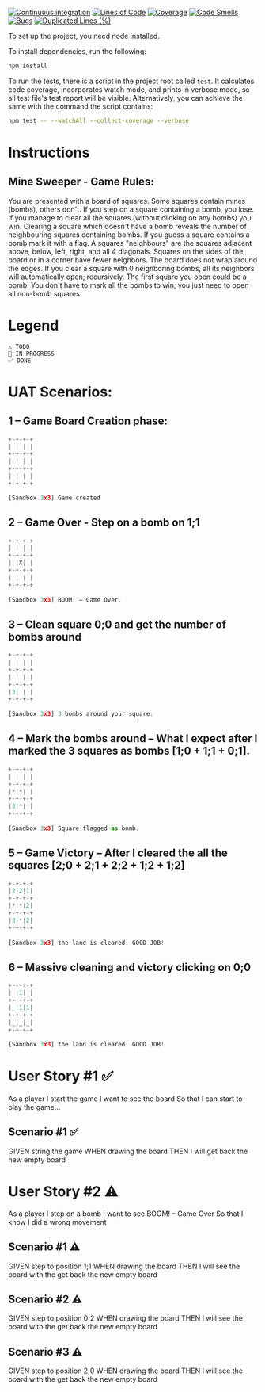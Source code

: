 [![Continuous integration](https://github.com/braunjHun/jumpstart_t2/actions/workflows/ci.yml/badge.svg)](https://github.com/braunjHun/jumpstart_t2/actions/workflows/ci.yml)
[![Lines of Code](https://sonarcloud.io/api/project_badges/measure?project=braunjHun_jumpstart_t2&metric=ncloc)](https://sonarcloud.io/summary/new_code?id=braunjHun_jumpstart_t2)
[![Coverage](https://sonarcloud.io/api/project_badges/measure?project=braunjHun_jumpstart_t2&metric=coverage)](https://sonarcloud.io/summary/new_code?id=braunjHun_jumpstart_t2)
[![Code Smells](https://sonarcloud.io/api/project_badges/measure?project=braunjHun_jumpstart_t2&metric=code_smells)](https://sonarcloud.io/summary/new_code?id=braunjHun_jumpstart_t2)
[![Bugs](https://sonarcloud.io/api/project_badges/measure?project=braunjHun_jumpstart_t2&metric=bugs)](https://sonarcloud.io/summary/new_code?id=braunjHun_jumpstart_t2)
[![Duplicated Lines (%)](https://sonarcloud.io/api/project_badges/measure?project=braunjHun_jumpstart_t2&metric=duplicated_lines_density)](https://sonarcloud.io/summary/new_code?id=braunjHun_jumpstart_t2)

To set up the project, you need node installed.

To install dependencies, run the following:

```sh
npm install
```

To run the tests, there is a script in the project root called `test`. It calculates code coverage, incorporates
watch mode, and prints in verbose mode, so all test file's test report will be visible. Alternatively, you
can achieve the same with the command the script contains:

```sh
npm test -- --watchAll --collect-coverage --verbose
```

# Instructions

## Mine	Sweeper	-	Game	Rules:		

You are presented with a board of squares. Some squares contain mines (bombs), others don't. If you step 
on a square containing a bomb, you lose. If you manage to clear all the squares (without clicking on any 
bombs) you win. 
Clearing a square which doesn't have a bomb reveals the number of neighbouring squares containing bombs. 
If you guess a square contains a bomb mark it with a flag. 
A squares "neighbours" are the squares adjacent above, below, left, right, and all 4 diagonals. Squares on the 
sides of the board or in a corner have fewer neighbors. The board does not wrap around the edges. If you 
clear a square with 0 neighboring bombs, all its neighbors will automatically open; recursively. 
The first square you open could be a bomb. 
You don't have to mark all the bombs to win; you just need to open all non-bomb squares.


# Legend
    ⚠ TODO
    🚧 IN PROGRESS
    ✅ DONE
# UAT	Scenarios:	
## 1 – Game Board Creation phase: 
```` javascript
+-+-+-+ 
| | | | 
+-+-+-+ 
| | | | 
+-+-+-+ 
| | | | 
+-+-+-+ 

[Sandbox 3x3] Game created 
 ````

## 2 – Game Over - Step on a bomb on 1;1 
```` javascript
+-+-+-+ 
| | | | 
+-+-+-+ 
| |X| | 
+-+-+-+ 
| | | | 
+-+-+-+ 
 
[Sandbox 3x3] BOOM! – Game Over. 
````
 
## 3 – Clean square 0;0 and get the number of bombs around 
```` javascript
+-+-+-+ 
| | | | 
+-+-+-+ 
| | | | 
+-+-+-+ 
|3| | | 
+-+-+-+ 
 
[Sandbox 3x3] 3 bombs around your square. 
````
 
## 4 – Mark the bombs around – What I expect after I marked the 3 squares as bombs [1;0 + 1;1 + 0;1]. 
```` javascript
+-+-+-+ 
| | | | 
+-+-+-+ 
|*|*| | 
+-+-+-+ 
|3|*| | 
+-+-+-+ 
 
[Sandbox 3x3] Square flagged as bomb. 
```` 
 
## 5 – Game Victory – After I cleared the all the squares [2;0 + 2;1 + 2;2 + 1;2 + 1;2] 
```` javascript
+-+-+-+ 
|2|2|1| 
+-+-+-+ 
|*|*|2| 
+-+-+-+ 
|3|*|2| 
+-+-+-+ 
 
[Sandbox 3x3] the land is cleared! GOOD JOB! 
```` 
 
## 6 – Massive cleaning and victory clicking on 0;0 
```` javascript
+-+-+-+ 
|_|1| | 
+-+-+-+ 
|_|1|1| 
+-+-+-+ 
|_|_|_| 
+-+-+-+ 
 
[Sandbox 3x3] the land is cleared! GOOD JOB! 
```` 
 
# User Story #1 ✅
As a player I start the game
I want to see the board
So that I can start to play the game...


## Scenario #1 ✅
  GIVEN string the game
  WHEN drawing the board
  THEN I will get back the new empty board


# User Story #2 ⚠
As a player I step on a bomb
I want to see BOOM! – Game Over
So that I know I did a wrong movement

 ## Scenario #1 ⚠
  GIVEN step to position 1;1
  WHEN drawing the board
  THEN I will see the board with the get back the new empty board 

 ## Scenario #2 ⚠
  GIVEN step to position 0;2
  WHEN drawing the board
  THEN I will see the board with the get back the new empty board 

 ## Scenario #3 ⚠
  GIVEN step to position 2;0
  WHEN drawing the board
  THEN I will see the board with the get back the new empty board 